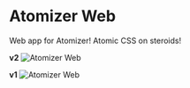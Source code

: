 # Atomizer Web
Web app for Atomizer! Atomic CSS on steroids!

**v2**
![Atomizer Web](http://res.cloudinary.com/dw9fem4ki/image/upload/v1457773327/Screen_Shot_2016-03-12_at_2.30.05_PM_imla7l.png "Web app for Atomizer")

**v1**
![Atomizer Web](http://res.cloudinary.com/dw9fem4ki/image/upload/v1443092747/atomizer-web_ciss3c.png "Web app for Atomizer")
